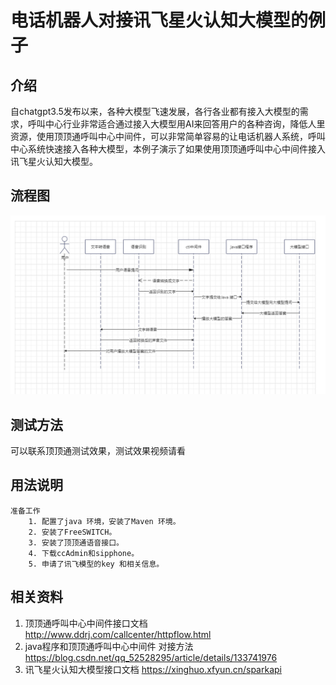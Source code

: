 电话机器人对接讯飞星火认知大模型的例子
===

## 介绍

自chatgpt3.5发布以来，各种大模型飞速发展，各行各业都有接入大模型的需求，呼叫中心行业非常适合通过接入大模型用AI来回答用户的各种咨询，降低人里资源，使用顶顶通呼叫中心中间件，可以非常简单容易的让电话机器人系统，呼叫中心系统快速接入各种大模型，本例子演示了如果使用顶顶通呼叫中心中间件接入讯飞星火认知大模型。



## 流程图
![img.png](img.png)


## 测试方法

可以联系顶顶通测试效果，测试效果视频请看

## 用法说明
	准备工作
		1. 配置了java 环境，安装了Maven 环境。
		2. 安装了FreeSWITCH。
		3. 安装了顶顶通语音接口。
		4. 下载ccAdmin和sipphone。
		5. 申请了讯飞模型的key 和相关信息。


## 相关资料

1. 顶顶通呼叫中心中间件接口文档  http://www.ddrj.com/callcenter/httpflow.html
2. java程序和顶顶通呼叫中心中间件 对接方法 https://blog.csdn.net/qq_52528295/article/details/133741976
3. 讯飞星火认知大模型接口文档  https://xinghuo.xfyun.cn/sparkapi
